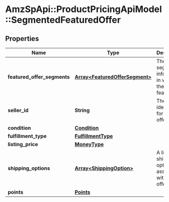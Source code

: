# AmzSpApi::ProductPricingApiModel::SegmentedFeaturedOffer

## Properties
Name | Type | Description | Notes
------------ | ------------- | ------------- | -------------
**featured_offer_segments** | [**Array&lt;FeaturedOfferSegment&gt;**](FeaturedOfferSegment.md) | The list of segment information in which the offer is featured. | 
**seller_id** | **String** | The seller identifier for the offer. | 
**condition** | [**Condition**](Condition.md) |  | 
**fulfillment_type** | [**FulfillmentType**](FulfillmentType.md) |  | 
**listing_price** | [**MoneyType**](MoneyType.md) |  | 
**shipping_options** | [**Array&lt;ShippingOption&gt;**](ShippingOption.md) | A list of shipping options associated with this offer | [optional] 
**points** | [**Points**](Points.md) |  | [optional] 

